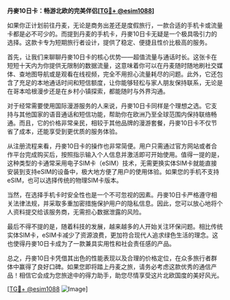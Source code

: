 **丹麥10日卡：畅游北欧的完美伴侣[[TG💪+ @esim1088](https://t.me/s/esim1088)]**

如果你正计划前往丹麦，无论是商务出差还是度假旅行，一款合适的手机卡或流量卡都是必不可少的。而提到丹麦的手机卡，丹麥10日卡无疑是一个极具吸引力的选择。这款卡专为短期旅行者设计，提供了稳定、便捷且性价比极高的服务。

首先，让我们来聊聊丹麥10日卡的核心优势——超值流量与通话时长。这张卡在短短十天内为你提供无限制的数据流量，这意味着你可以在丹麦随时随地刷社交媒体、查地图导航或是观看在线视频，完全不用担心流量耗尽的问题。此外，它还包含了充足的本地通话时间和短信额度，让你能够轻松与家人朋友保持联系，无论是在哥本哈根漫步还是在乡村小镇探索，都能随时与外界沟通。

对于经常需要使用国际漫游服务的人来说，丹麥10日卡同样是个理想之选。它支持与其他国家的语音通话和短信功能，帮助你在欧洲乃至全球范围内保持联络畅通。而且，它的价格非常亲民，相较于其他品牌的漫游套餐，丹麥10日卡不仅节省了成本，还能享受到更优质的服务体验。

从注册流程来看，丹麥10日卡的操作也非常简便。用户只需通过官方网站或者合作平台完成购买后，按照指示输入个人信息并激活即可开始使用。值得一提的是，这种类型的卡通常采用电子SIM卡（eSIM）技术，无需更换实体SIM卡就能直接安装到支持eSIM的设备中，极大地方便了用户的使用体验。如果您的手机不支持eSIM，也可以选择传统的物理SIM卡版本。

当然，在选择手机卡时安全性也是一个不可忽视的因素。丹麥10日卡严格遵守相关法律法规，并采取多重加密措施保护用户的隐私信息。因此，您可以放心地将个人资料提交给该服务商，无需担心数据泄露的风险。

最后不得不提的是，随着科技的发展，越来越多的人开始关注环保问题。相比传统实体SIM卡，eSIM卡减少了资源浪费，更加符合现代人追求绿色生活的理念。这也使得丹麥10日卡成为了一款兼具实用性和社会责任感的产品。

总之，丹麥10日卡凭借其出色的性能表现以及合理的价格定位，在众多旅行者群体中赢得了良好口碑。如果您即将踏上丹麦之旅，请务必考虑这款优秀的通信产品！相信它会成为您旅途中的得力助手，助您尽情享受这片北欧国度的美好风光。

[[TG💪+ @esim1088](https://t.me/s/esim1088) ![Image](https://i.postimg.cc/4NQfJmqS/Snipaste-2025-05-13-00-14-12.png)]